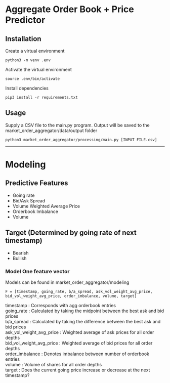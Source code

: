 # Aggregate Order Book + Price Predictor

## Installation
Create a virtual environment
```
python3 -m venv .env
```

Activate the virtual environment
```
source .env/bin/activate
```

Install dependencies
```
pip3 install -r requirements.txt
```

## Usage
Supply a CSV file to the main.py program. Output will be saved to the market_order_aggregator/data/output folder

```
python3 market_order_aggregator/processing/main.py [INPUT FILE.csv]
```

<hr />

# Modeling

## Predictive Features
- Going rate
- Bid/Ask Spread
- Volume Weighted Average Price
- Orderbook Imbalance
- Volume

## Target (Determined by going rate of next timestamp)
- Bearish
- Bullish


### Model One feature vector

Models can be found in market_order_aggregator/modeling

```
F = [timestamp,	going_rate,	b/a_spread,	ask_vol_weight_avg_price, bid_vol_weight_avg_price, order_imbalance, volume, target]
```

timestamp : Corresponds with agg orderbook entries <br />
going_rate : Calculated by taking the midpoint between the best ask and bid prices<br />
b/a_spread : Calculated by taking the difference between the best ask and bid prices<br />
ask_vol_weight_avg_price : Weighted average of ask prices for all order depths<br />
bid_vol_weight_avg_price : Weighted average of bid prices for all order depths<br />
order_imbalance : Denotes imbalance between number of orderbook entries<br />
volume : Volume of shares for all order depths<br />
target : Does the current going price increase or decrease at the next timestamp?<br />



